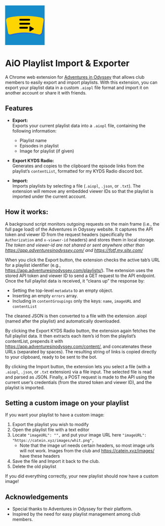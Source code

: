 ![Extension logo](https://github.com/CATEIN/aio-playlist-import-exporter/blob/main/AiO%20Playlist%20Export%20%26%20Inport/icons/icon128.png)

# AiO Playlist Import & Exporter

A Chrome web extension for [Adventures in Odyssey](https://app.adventuresinodyssey.com) that allows club members to easily export and import playlists. With this extension, you can export your playlist data in a custom `.aiopl` file format and import it on another account or share it with friends.

## Features

- **Export:**  
  Exports your current playlist data into a `.aiopl` file, containing the following information:
  
  - Playlist name
  - Episodes in playlist
  - Image for playlist (if given)

- **Export KYDS Radio:**  
  Generates and copies to the clipboard the episode links from the playlist’s `contentList`, formatted for my KYDS Radio discord bot.

- **Import:**  
Imports playlists by selecting a file (`.aiopl`, `.json`, or `.txt`). The extension will remove any embedded viewer IDs so that the playlist is imported under the current account.

## How it works:

A background script monitors outgoing requests on the main frame (i.e., the full page load) of the Adventures in Odyssey website. It captures the API token and viewer ID from the request headers (specifically the `Authorization` and `x-viewer-id` headers) and stores them in local storage. *The token and viewer-id are not shared or sent anywhere other than https://app.adventuresinodyssey.com/ and https://fotf.my.site.com/*

When you click the Export button, the extension checks the active tab’s URL for a playlist identifier (e.g., https://app.adventuresinodyssey.com/playlists/<playlistId>).
The extension uses the stored API token and viewer ID to send a GET request to the API endpoint. Once the full playlist data is received, it “cleans up” the response by:

  - Setting the top-level `metadata` to an empty object.
  - Inserting an empty `errors` array.
  - Including in `contentGroupings` only the keys: `name`, `imageURL` and `contentList`

The cleaned JSON is then converted to a file with the extension .aiopl (named after the playlist) and automatically downloaded.

By clicking the Export KYDS Radio button, the extension again fetches the full playlist data. It then extracts each item’s id from the playlist’s contentList, prepends it with
https://app.adventuresinodyssey.com/content/,
and concatenates these URLs (separated by spaces).
The resulting string of links is copied directly to your clipboard, ready to be sent to the bot.

By clicking the Import button, the extension lets you select a file (with a `.aiopl`, `.json`, or `.txt` extension) via a file input.
The selected file is read and parsed as JSON.
Finally, a POST request is made to the API using the current user’s credentials (from the stored token and viewer ID), and the playlist is imported.

## Setting a custom image on your playlist

  If you want your playlist to have a custom image:

  1. Export the playlist you wish to modify
  2. Open the playlist file with a text editor
  3. Locate `"imageURL": "",` and put your image URL here `"imageURL": "https://catein.xyz/images/whit.png",`
     - Note that the image url needs certain headers, so most image urls will not work. Images from the club and https://catein.xyz/images/ have these headers
  4. Save the file and Import it back to the club.
  5. Delete the old playlist

If you did everything correctly, your new playlist should now have a custom image!

## Acknowledgements

  - Special thanks to Adventures in Odyssey for their platform.
  - Inspired by the need for easy playlist management among club members.
